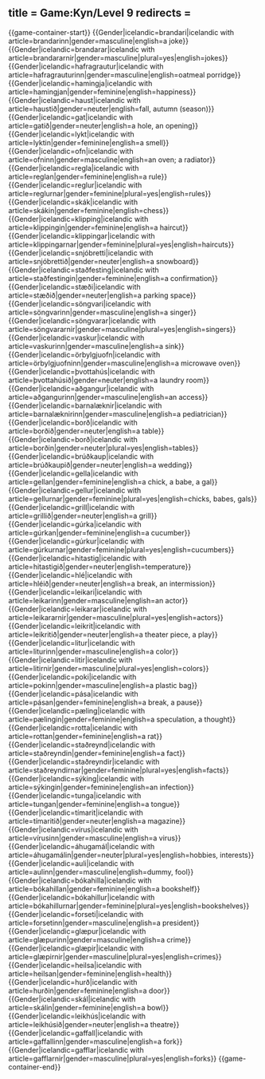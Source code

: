 title = Game:Kyn/Level 9
redirects =
---

{{game-container-start}}
{{Gender|icelandic=brandari|icelandic with article=brandarinn|gender=masculine|english=a joke}}
{{Gender|icelandic=brandarar|icelandic with article=brandararnir|gender=masculine|plural=yes|english=jokes}}
{{Gender|icelandic=hafragrautur|icelandic with article=hafragrauturinn|gender=masculine|english=oatmeal porridge}}
{{Gender|icelandic=hamingja|icelandic with article=hamingjan|gender=feminine|english=happiness}}
{{Gender|icelandic=haust|icelandic with article=haustið|gender=neuter|english=fall, autumn (season)}}
{{Gender|icelandic=gat|icelandic with article=gatið|gender=neuter|english=a hole, an opening}}
{{Gender|icelandic=lykt|icelandic with article=lyktin|gender=feminine|english=a smell}}
{{Gender|icelandic=ofn|icelandic with article=ofninn|gender=masculine|english=an oven; a radiator}}
{{Gender|icelandic=regla|icelandic with article=reglan|gender=feminine|english=a rule}}
{{Gender|icelandic=reglur|icelandic with article=reglurnar|gender=feminine|plural=yes|english=rules}}
{{Gender|icelandic=skák|icelandic with article=skákin|gender=feminine|english=chess}}
{{Gender|icelandic=klipping|icelandic with article=klippingin|gender=feminine|english=a haircut}}
{{Gender|icelandic=klippingar|icelandic with article=klippingarnar|gender=feminine|plural=yes|english=haircuts}}
{{Gender|icelandic=snjóbretti|icelandic with article=snjóbrettið|gender=neuter|english=a snowboard}}
{{Gender|icelandic=staðfesting|icelandic with article=staðfestingin|gender=feminine|english=a confirmation}}
{{Gender|icelandic=stæði|icelandic with article=stæðið|gender=neuter|english=a parking space}}
{{Gender|icelandic=söngvari|icelandic with article=söngvarinn|gender=masculine|english=a singer}}
{{Gender|icelandic=söngvarar|icelandic with article=söngvararnir|gender=masculine|plural=yes|english=singers}}
{{Gender|icelandic=vaskur|icelandic with article=vaskurinn|gender=masculine|english=a sink}}
{{Gender|icelandic=örbylgjuofn|icelandic with article=örbylgjuofninn|gender=masculine|english=a microwave oven}}
{{Gender|icelandic=þvottahús|icelandic with article=þvottahúsið|gender=neuter|english=a laundry room}}
{{Gender|icelandic=aðgangur|icelandic with article=aðgangurinn|gender=masculine|english=an access}}
{{Gender|icelandic=barnalæknir|icelandic with article=barnalæknirinn|gender=masculine|english=a pediatrician}}
{{Gender|icelandic=borð|icelandic with article=borðið|gender=neuter|english=a table}}
{{Gender|icelandic=borð|icelandic with article=borðin|gender=neuter|plural=yes|english=tables}}
{{Gender|icelandic=brúðkaup|icelandic with article=brúðkaupið|gender=neuter|english=a wedding}}
{{Gender|icelandic=gella|icelandic with article=gellan|gender=feminine|english=a chick, a babe, a gal}}
{{Gender|icelandic=gellur|icelandic with article=gellurnar|gender=feminine|plural=yes|english=chicks, babes, gals}}
{{Gender|icelandic=grill|icelandic with article=grillið|gender=neuter|english=a grill}}
{{Gender|icelandic=gúrka|icelandic with article=gúrkan|gender=feminine|english=a cucumber}}
{{Gender|icelandic=gúrkur|icelandic with article=gúrkurnar|gender=feminine|plural=yes|english=cucumbers}}
{{Gender|icelandic=hitastig|icelandic with article=hitastigið|gender=neuter|english=temperature}}
{{Gender|icelandic=hlé|icelandic with article=hléið|gender=neuter|english=a break, an intermission}}
{{Gender|icelandic=leikari|icelandic with article=leikarinn|gender=masculine|english=an actor}}
{{Gender|icelandic=leikarar|icelandic with article=leikararnir|gender=masculine|plural=yes|english=actors}}
{{Gender|icelandic=leikrit|icelandic with article=leikritið|gender=neuter|english=a theater piece, a play}}
{{Gender|icelandic=litur|icelandic with article=liturinn|gender=masculine|english=a color}}
{{Gender|icelandic=litir|icelandic with article=litirnir|gender=masculine|plural=yes|english=colors}}
{{Gender|icelandic=poki|icelandic with article=pokinn|gender=masculine|english=a plastic bag}}
{{Gender|icelandic=pása|icelandic with article=pásan|gender=feminine|english=a break, a pause}}
{{Gender|icelandic=pæling|icelandic with article=pælingin|gender=feminine|english=a speculation, a thought}}
{{Gender|icelandic=rotta|icelandic with article=rottan|gender=feminine|english=a rat}}
{{Gender|icelandic=staðreynd|icelandic with article=staðreyndin|gender=feminine|english=a fact}}
{{Gender|icelandic=staðreyndir|icelandic with article=staðreyndirnar|gender=feminine|plural=yes|english=facts}}
{{Gender|icelandic=sýking|icelandic with article=sýkingin|gender=feminine|english=an infection}}
{{Gender|icelandic=tunga|icelandic with article=tungan|gender=feminine|english=a tongue}}
{{Gender|icelandic=tímarit|icelandic with article=tímaritið|gender=neuter|english=a magazine}}
{{Gender|icelandic=vírus|icelandic with article=vírusinn|gender=masculine|english=a virus}}
{{Gender|icelandic=áhugamál|icelandic with article=áhugamálin|gender=neuter|plural=yes|english=hobbies, interests}}
{{Gender|icelandic=auli|icelandic with article=aulinn|gender=masculine|english=dummy, fool}}
{{Gender|icelandic=bókahilla|icelandic with article=bókahillan|gender=feminine|english=a bookshelf}}
{{Gender|icelandic=bókahillur|icelandic with article=bókahillurnar|gender=feminine|plural=yes|english=bookshelves}}
{{Gender|icelandic=forseti|icelandic with article=forsetinn|gender=masculine|english=a president}}
{{Gender|icelandic=glæpur|icelandic with article=glæpurinn|gender=masculine|english=a crime}}
{{Gender|icelandic=glæpir|icelandic with article=glæpirnir|gender=masculine|plural=yes|english=crimes}}
{{Gender|icelandic=heilsa|icelandic with article=heilsan|gender=feminine|english=health}}
{{Gender|icelandic=hurð|icelandic with article=hurðin|gender=feminine|english=a door}}
{{Gender|icelandic=skál|icelandic with article=skálin|gender=feminine|english=a bowl}}
{{Gender|icelandic=leikhús|icelandic with article=leikhúsið|gender=neuter|english=a theatre}}
{{Gender|icelandic=gaffall|icelandic with article=gaffallinn|gender=masculine|english=a fork}}
{{Gender|icelandic=gafflar|icelandic with article=gafflarnir|gender=masculine|plural=yes|english=forks}}
{{game-container-end}}
